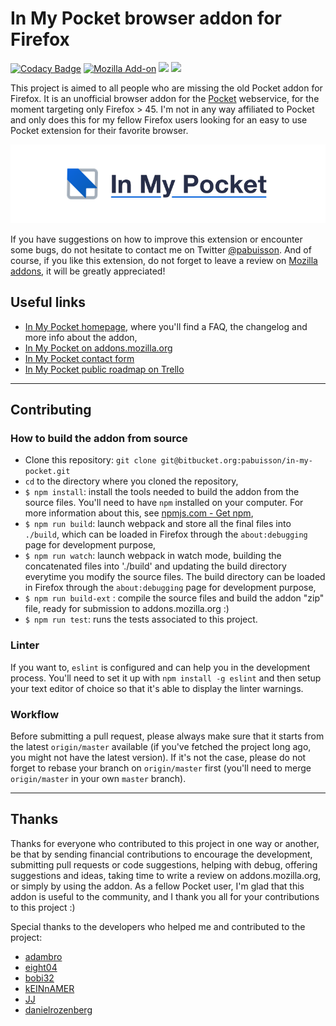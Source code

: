 # In My Pocket browser addon for Firefox

[![Codacy Badge](https://api.codacy.com/project/badge/Grade/1b66013669b94f77a574b39c305ef23b)](https://www.codacy.com/app/pabuisson/in-my-pocket?utm_source=pabuisson@bitbucket.org&amp;utm_medium=referral&amp;utm_content=pabuisson/in-my-pocket&amp;utm_campaign=Badge_Grade)
[![Mozilla Add-on](https://img.shields.io/amo/v/in-my-pocket.svg)](https://addons.mozilla.org/firefox/addon/in-my-pocket/)
[![](https://img.shields.io/amo/users/in-my-pocket.svg)](https://addons.mozilla.org/firefox/addon/in-my-pocket/statistics/usage/?last=365)
[![](https://img.shields.io/amo/rating/in-my-pocket.svg)](https://addons.mozilla.org/firefox/addon/in-my-pocket/reviews/)


This project is aimed to all people who are missing the old Pocket addon for Firefox. It is an unofficial browser addon for the [Pocket](http://getpocket.com/) webservice, for the moment targeting only Firefox > 45. I'm not in any way affiliated to Pocket and only does this for my fellow Firefox users looking for an easy to use Pocket extension for their favorite browser.

![In My Pocket 0.11.x logo](./assets/banner.png)

If you have suggestions on how to improve this extension or encounter some bugs, do not hesitate to contact me on Twitter [@pabuisson](https://twitter.com/pabuisson). And of course, if you like this extension, do not forget to leave a review on [Mozilla addons](https://addons.mozilla.org/en-US/firefox/addon/in-my-pocket/), it will be greatly appreciated!

## Useful links

* [In My Pocket homepage](https://inmypocketaddon.com), where you'll find a FAQ, the changelog and more info about the addon,
* [In My Pocket on addons.mozilla.org](https://addons.mozilla.org/en-US/firefox/addon/in-my-pocket/)
* [In My Pocket contact form](https://pabuisson.wufoo.com/forms/zi5scw41v368kr/)
* [In My Pocket public roadmap on Trello](https://trello.com/b/MfdNQXzX/imp-public-roadmap)

-----

## Contributing

### How to build the addon from source

* Clone this repository: `git clone git@bitbucket.org:pabuisson/in-my-pocket.git`
* `cd` to the directory where you cloned the repository,
* `$ npm install`: install the tools needed to build the addon from the source files. You'll need to have `npm` installed on your computer. For more information about this, see [npmjs.com - Get npm](https://www.npmjs.com/get-npm),
* `$ npm run build`: launch webpack and store all the final files into `./build`, which can be loaded in Firefox through the `about:debugging` page for development purpose,
* `$ npm run watch`: launch webpack in watch mode, building the concatenated files into './build' and updating the build directory everytime you modify the source files. The build directory can be loaded in Firefox through the `about:debugging` page for development purpose,
* `$ npm run build-ext` : compile the source files and build the addon "zip" file, ready for submission to addons.mozilla.org :)
* `$ npm run test`: runs the tests associated to this project.


### Linter

If you want to, `eslint` is configured and can help you in the development process. You'll need to set it up with `npm install -g eslint` and then setup your text editor of choice so that it's able to display the linter warnings.


### Workflow

Before submitting a pull request, please always make sure that it starts from the latest `origin/master` available (if you've fetched the project long ago, you might not have the latest version). If it's not the case, please do not forget to rebase your branch on `origin/master` first (you'll need to merge `origin/master` in your own `master` branch).

-----

## Thanks

Thanks for everyone who contributed to this project in one way or another, be that by sending financial contributions to encourage the development, submitting pull requests or code suggestions, helping with debug, offering suggestions and ideas, taking time to write a review on addons.mozilla.org, or simply by using the addon. As a fellow Pocket user, I'm glad that this addon is useful to the community, and I thank you all for your contributions to this project :)

Special thanks to the developers who helped me and contributed to the project:

* [adambro](https://bitbucket.org/adambro/)
* [eight04](https://bitbucket.org/eight04/)
* [bobi32](https://bitbucket.org/bobi32/)
* [kEINnAMER](https://bitbucket.org/kEINnAMER/)
* [JJ](https://bitbucket.org/jjzakius/)
* [danielrozenberg](https://github.com/danielrozenberg)
